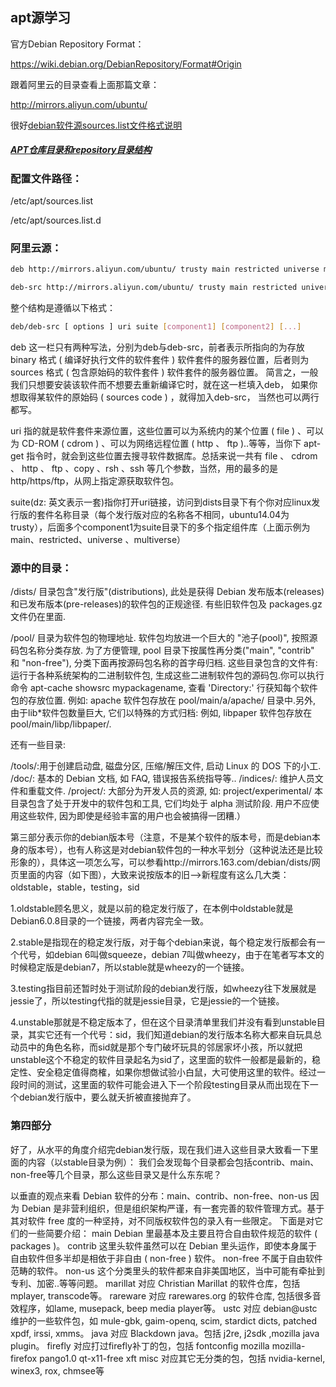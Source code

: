 ## apt源学习

官方Debian Repository Format：

https://wiki.debian.org/DebianRepository/Format#Origin

跟着阿里云的目录查看上面那篇文章：

http://mirrors.aliyun.com/ubuntu/



很好[debian软件源sources.list文件格式说明](https://www.cnblogs.com/chendeqiang/p/14312725.html)

##### [APT仓库目录和repository目录结构](https://www.cnblogs.com/gpysir/p/15160807.html)

### 配置文件路径：

/etc/apt/sources.list

/etc/apt/sources.list.d

### 阿里云源：

```bash
deb http://mirrors.aliyun.com/ubuntu/ trusty main restricted universe multiverse

deb-src http://mirrors.aliyun.com/ubuntu/ trusty main restricted universe multiverse
```

整个结构是遵循以下格式：

```bash
deb/deb-src [ options ] uri suite [component1] [component2] [...]
```

deb 这一栏只有两种写法，分别为deb与deb-src，前者表示所指向的为存放 binary 格式 ( 编译好执行文件的软件套件 ) 软件套件的服务器位置，后者则为 sources 格式 ( 包含原始码的软件套件 ) 软件套件的服务器位置。 简言之，一般我们只想要安装该软件而不想要去重新编译它时，就在这一栏填入deb， 如果你想取得某软件的原始码 ( sources code ) ，就得加入deb-src， 当然也可以两行都写。

uri 指的就是软件套件来源位置，这些位置可以为系统内的某个位置 ( file ) 、可以为 CD-ROM ( cdrom ) 、可以为网络远程位置 ( http 、 ftp )..等等，当你下 apt-get 指令时，就会到这些位置去搜寻软件数据库。总括来说一共有 file 、 cdrom 、 http 、 ftp 、copy 、rsh 、ssh 等几个参数，当然，用的最多的是http/https/ftp，从网上指定源获取软件包。

suite(dz: 英文表示一套)指你打开uri链接，访问到dists目录下有个你对应linux发行版的套件名称目录（每个发行版对应的名称各不相同，ubuntu14.04为trusty），后面多个component1为suite目录下的多个指定组件库（上面示例为main、restricted、universe 、multiverse）



### 源中的目录：

/dists/ 目录包含"发行版"(distributions), 此处是获得 Debian 发布版本(releases)和已发布版本(pre-releases)的软件包的正规途径. 有些旧软件包及 packages.gz 文件仍在里面.

/pool/ 目录为软件包的物理地址. 软件包均放进一个巨大的 "池子(pool)", 按照源码包名称分类存放. 为了方便管理, pool 目录下按属性再分类("main", "contrib" 和 "non-free"), 分类下面再按源码包名称的首字母归档. 这些目录包含的文件有: 运行于各种系统架构的二进制软件包, 生成这些二进制软件包的源码包.你可以执行命令 apt-cache showsrc mypackagename, 查看 'Directory:' 行获知每个软件包的存放位置. 例如: apache 软件包存放在 pool/main/a/apache/ 目录中.另外, 由于lib*软件包数量巨大, 它们以特殊的方式归档: 例如, libpaper 软件包存放在 pool/main/libp/libpaper/.

还有一些目录:

/tools/:用于创建启动盘, 磁盘分区, 压缩/解压文件, 启动 Linux 的 DOS 下的小工.
/doc/:
基本的 Debian 文档, 如 FAQ, 错误报告系统指导等..
/indices/:
维护人员文件和重载文件.
/project/:
大部分为开发人员的资源, 如: project/experimental/ 本目录包含了处于开发中的软件包和工具, 它们均处于 alpha 测试阶段. 用户不应使用这些软件, 因为即使是经验丰富的用户也会被搞得一团糟.）



第三部分表示你的debian版本号（注意，不是某个软件的版本号，而是debian本身的版本号），也有人称这是对debian软件包的一种水平划分（这种说法还是比较形象的），具体这一项怎么写，可以参看http://mirrors.163.com/debian/dists/网页里面的内容（如下图），大致来说按版本的旧-->新程度有这么几大类：oldstable，stable，testing，sid



1.oldstable顾名思义，就是以前的稳定发行版了，在本例中oldstable就是Debian6.0.8目录的一个链接，两者内容完全一致。

2.stable是指现在的稳定发行版，对于每个debian来说，每个稳定发行版都会有一个代号，如debian 6叫做squeeze，debian 7叫做wheezy，由于在笔者写本文的时候稳定版是debian7，所以stable就是wheezy的一个链接。

3.testing指目前还暂时处于测试阶段的debian发行版，如wheezy往下发展就是jessie了，所以testing代指的就是jessie目录，它是jessie的一个链接。

4.unstable那就是不稳定版本了，但在这个目录清单里我们并没有看到unstable目录，其实它还有一个代号：sid，我们知道debian的发行版本名称大都来自玩具总动员中的角色名称，而sid就是那个专门破坏玩具的邻居家坏小孩，所以就把unstable这个不稳定的软件目录起名为sid了，这里面的软件一般都是最新的，稳定性、安全稳定值得商榷，如果你想做试验小白鼠，大可使用这里的软件。经过一段时间的测试，这里面的软件可能会进入下一个阶段testing目录从而出现在下一个debian发行版中，要么就夭折被直接抛弃了。



### 第四部分

好了，从水平的角度介绍完debian发行版，现在我们进入这些目录大致看一下里面的内容（以stable目录为例）：
我们会发现每个目录都会包括contrib、main、non-free等几个目录，那么这些目录又是什么东东呢？

以垂直的观点来看 Debian 软件的分布：main、contrib、non-free、non-us
因为 Debian 是非营利组织，但是组织架构严谨，有一套完善的软件管理方式。基于其对软件 free 度的一种坚持，对不同版权软件包的录入有一些限定。
下面是对它们的一些简要介绍：
main Debian 里最基本及主要且符合自由软件规范的软件 ( packages )。
contrib 这里头软件虽然可以在 Debian 里头运作，即使本身属于自由软件但多半却是相依于非自由 ( non-free ) 软件。
non-free 不属于自由软件范畴的软件。
non-us 这个分类里头的软件都来自非美国地区，当中可能有牵扯到专利、加密..等等问题。
marillat 对应 Christian Marillat 的软件仓库，包括mplayer, transcode等。
rareware 对应 rarewares.org 的软件仓库, 包括很多音效程序，如lame, musepack, beep media player等。
ustc 对应 debian@ustc 维护的一些软件包，如 mule-gbk, gaim-openq, scim, stardict dicts, patched xpdf, irssi, xmms。
java 对应 Blackdown java。包括 j2re, j2sdk ,mozilla java plugin。
firefly 对应打过firefly补丁的包，包括 fontconfig mozilla mozilla-firefox pango1.0 qt-x11-free xft
misc 对应其它无分类的包，包括 nvidia-kernel, winex3, rox, chmsee等